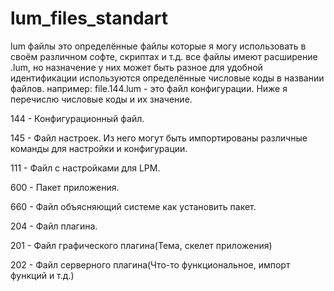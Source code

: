 # lum_files_standart
lum файлы это определённые файлы которые я могу использовать в своём различном софте, скриптах и т.д. все файлы имеют расширение .lum, но назначение у них может быть разное для удобной идентификации используются определённые числовые коды в названии файлов. например:
file.144.lum - это файл конфигурации. Ниже я перечислю числовые коды и их значение.

144 - Конфигурационный файл.

145 - Файл настроек. Из него могут быть импортированы различные команды для настройки и конфигурации.

111 - Файл с настройками для LPM.

600 - Пакет приложения.

660 - Файл объясняющий системе как установить пакет.

204 - Файл плагина.

201 - Файл графического плагина(Тема, скелет приложения)

202 - Файл серверного плагина(Что-то функциональное, импорт функций и т.д.)
